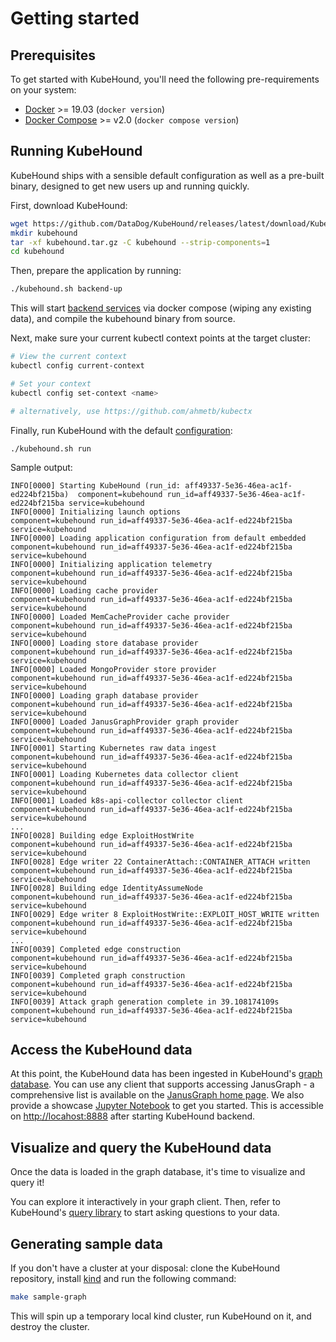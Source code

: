 # Getting started

## Prerequisites

To get started with KubeHound, you'll need the following pre-requirements on your system:

- [Docker](https://docs.docker.com/engine/install/) >= 19.03 (`docker version`)
- [Docker Compose](https://docs.docker.com/compose/compose-file/compose-versioning/) >= v2.0 (`docker compose version`)

## Running KubeHound

KubeHound ships with a sensible default configuration as well as a pre-built binary, designed to get new users up and running quickly. 

First, download KubeHound:

```bash
wget https://github.com/DataDog/KubeHound/releases/latest/download/KubeHound_$(uname -o | sed 's/GNU\///g')_$(uname -m).tar.gz -O kubehound.tar.gz
mkdir kubehound
tar -xf kubehound.tar.gz -C kubehound --strip-components=1
cd kubehound
```

Then, prepare the application by running:

```bash
./kubehound.sh backend-up
```

This will start [backend services](../architecture.md) via docker compose (wiping any existing data), and compile the kubehound binary from source.

Next, make sure your current kubectl context points at the target cluster:

```bash
# View the current context
kubectl config current-context

# Set your context
kubectl config set-context <name>

# alternatively, use https://github.com/ahmetb/kubectx
```

Finally, run KubeHound with the default [configuration](https://github.com/DataDog/KubeHound/blob/main/configs/etc/kubehound.yaml):

```
./kubehound.sh run
```

Sample output:

```text
INFO[0000] Starting KubeHound (run_id: aff49337-5e36-46ea-ac1f-ed224bf215ba)  component=kubehound run_id=aff49337-5e36-46ea-ac1f-ed224bf215ba service=kubehound
INFO[0000] Initializing launch options                   component=kubehound run_id=aff49337-5e36-46ea-ac1f-ed224bf215ba service=kubehound
INFO[0000] Loading application configuration from default embedded  component=kubehound run_id=aff49337-5e36-46ea-ac1f-ed224bf215ba service=kubehound
INFO[0000] Initializing application telemetry            component=kubehound run_id=aff49337-5e36-46ea-ac1f-ed224bf215ba service=kubehound
INFO[0000] Loading cache provider                        component=kubehound run_id=aff49337-5e36-46ea-ac1f-ed224bf215ba service=kubehound
INFO[0000] Loaded MemCacheProvider cache provider        component=kubehound run_id=aff49337-5e36-46ea-ac1f-ed224bf215ba service=kubehound
INFO[0000] Loading store database provider               component=kubehound run_id=aff49337-5e36-46ea-ac1f-ed224bf215ba service=kubehound
INFO[0000] Loaded MongoProvider store provider           component=kubehound run_id=aff49337-5e36-46ea-ac1f-ed224bf215ba service=kubehound
INFO[0000] Loading graph database provider               component=kubehound run_id=aff49337-5e36-46ea-ac1f-ed224bf215ba service=kubehound
INFO[0000] Loaded JanusGraphProvider graph provider      component=kubehound run_id=aff49337-5e36-46ea-ac1f-ed224bf215ba service=kubehound
INFO[0001] Starting Kubernetes raw data ingest           component=kubehound run_id=aff49337-5e36-46ea-ac1f-ed224bf215ba service=kubehound
INFO[0001] Loading Kubernetes data collector client      component=kubehound run_id=aff49337-5e36-46ea-ac1f-ed224bf215ba service=kubehound
INFO[0001] Loaded k8s-api-collector collector client     component=kubehound run_id=aff49337-5e36-46ea-ac1f-ed224bf215ba service=kubehound
...
INFO[0028] Building edge ExploitHostWrite                component=kubehound run_id=aff49337-5e36-46ea-ac1f-ed224bf215ba service=kubehound
INFO[0028] Edge writer 22 ContainerAttach::CONTAINER_ATTACH written  component=kubehound run_id=aff49337-5e36-46ea-ac1f-ed224bf215ba service=kubehound
INFO[0028] Building edge IdentityAssumeNode              component=kubehound run_id=aff49337-5e36-46ea-ac1f-ed224bf215ba service=kubehound
INFO[0029] Edge writer 8 ExploitHostWrite::EXPLOIT_HOST_WRITE written  component=kubehound run_id=aff49337-5e36-46ea-ac1f-ed224bf215ba service=kubehound
...
INFO[0039] Completed edge construction                   component=kubehound run_id=aff49337-5e36-46ea-ac1f-ed224bf215ba service=kubehound
INFO[0039] Completed graph construction                  component=kubehound run_id=aff49337-5e36-46ea-ac1f-ed224bf215ba service=kubehound
INFO[0039] Attack graph generation complete in 39.108174109s  component=kubehound run_id=aff49337-5e36-46ea-ac1f-ed224bf215ba service=kubehound
```


## Access the KubeHound data

At this point, the KubeHound data has been ingested in KubeHound's [graph database](../architecture.md). 
You can use any client that supports accessing JanusGraph - a comprehensive list is available on the [JanusGraph home page](https://janusgraph.org/). We also provide a showcase [Jupyter Notebook](../../deployments/kubehound/notebook/KubeHound.ipynb) to get you started. This is accessible on [http://locahost:8888](http://locahost:8888) after starting KubeHound backend.

## Visualize and query the KubeHound data

Once the data is loaded in the graph database, it's time to visualize and query it! 

You can explore it interactively in your graph client. Then, refer to KubeHound's [query library](../queries/index.md) to start asking questions to your data.

## Generating sample data

If you don't have a cluster at your disposal: clone the KubeHound repository, install [kind](https://kind.sigs.k8s.io/#installation-and-usage) and run the following command:

```bash
make sample-graph
```

This will spin up a temporary local kind cluster, run KubeHound on it, and destroy the cluster.

